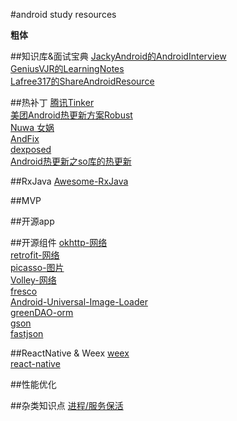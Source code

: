 #android study resources

**粗体**
[]()

##知识库&面试宝典
[JackyAndroid的AndroidInterview](https://github.com/JackyAndroid/AndroidInterview-Q-A/blob/master/README-CN.md)  
[GeniusVJR的LearningNotes](https://github.com/GeniusVJR/LearningNotes)  
[Lafree317的ShareAndroidResource](https://github.com/Lafree317/ShareAndroidResource)  

##热补丁
[腾讯Tinker](https://github.com/Tencent/tinker)  
[美团Android热更新方案Robust](http://tech.meituan.com/android_robust.html)  
[Nuwa 女娲](https://github.com/jasonross/Nuwa)  
[AndFix](https://github.com/alibaba/AndFix)  
[dexposed](https://github.com/alibaba/dexposed)  
[Android热更新之so库的热更新](http://blog.csdn.net/sbsujjbcy/article/details/51475499)  


##RxJava
[Awesome-RxJava](https://github.com/lzyzsd/Awesome-RxJava)  

##MVP

##开源app

##开源组件
[okhttp-网络](https://github.com/square/okhttp)   
[retrofit-网络](https://github.com/square/retrofit)  
[picasso-图片](http://square.github.io/picasso/)  
[Volley-网络](https://android.googlesource.com/platform/frameworks/volley)  
[fresco](https://github.com/facebook/fresco)  
[Android-Universal-Image-Loader](https://github.com/nostra13/Android-Universal-Image-Loader)  
[greenDAO-orm](http://greendao-orm.com/)  
[gson](https://github.com/google/gson)  
[fastjson](https://github.com/alibaba/fastjson)  
[]()
[]()



##ReactNative & Weex
[weex](http://alibaba.github.io/weex/)  
[react-native](http://facebook.github.io/react-native/)  

##性能优化

##杂类知识点
[进程/服务保活](http://www.cnblogs.com/yydcdut/p/3851029.html)  


